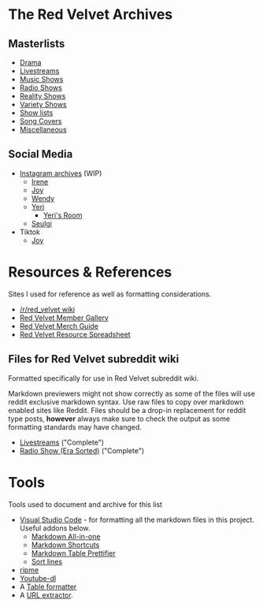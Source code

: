 # **The Red Velvet Archives**

## **Masterlists**
* [Drama](./drama.md)
* [Livestreams](./livestreams.md)
* [Music Shows](./music_shows.md)
* [Radio Shows](./radio_shows.md)
* [Reality Shows](./reality_shows.md)
* [Variety Shows](./variety_shows.md)
* [Show lists](./shows/readme.md)
* [Song Covers](./song_covers.md)
* [Miscellaneous](./misc.md)

## **Social Media**
* [Instagram archives](./instagram_archives/README.md) (WIP)
  * [Irene](https://www.instagram.com/renebaebae/)
  * [Joy](https://www.instagram.com/_imyour_joy/)
  * [Wendy](https://www.instagram.com/todayis_wendy/)
  * [Yeri](https://www.instagram.com/yerimiese/)
    * [Yeri's Room](https://www.instagram.com/yerihan_bang/)
  * [Seulgi](https://www.instagram.com/hi_sseulgi/)
* Tiktok
  * [Joy](https://www.tiktok.com/@__imyour_joy)

# **Resources & References**
Sites I used for reference as well as formatting considerations.

* [/r/red_velvet wiki][rvwiki]
* [Red Velvet Member Gallery][member_gallery]
* [Red Velvet Merch Guide][merch_guide]
* [Red Velvet Resource Spreadsheet][res_ss]

## **Files for Red Velvet subreddit wiki**
Formatted specifically for use in Red Velvet subreddit wiki.

Markdown previewers might not show correctly as some of the files will use reddit exclusive markdown syntax.
Use raw files to copy over markdown enabled sites like Reddit.
Files should be a drop-in replacement for reddit type posts, **however** always make sure to check the output as some formatting standards may have changed.

* [Livestreams](./red_velvet_wiki/red_velvet_wiki_livestream.md) ("Complete")
* [Radio Show \(Era Sorted\)](./red_velvet_wiki/red_velvet_wiki_radio_era_sort.md) ("Complete")

# **Tools**
Tools used to document and archive for this list

* [Visual Studio Code](https://code.visualstudio.com/) - for formatting all the markdown files in this project. Useful addons below.
  * [Markdown All-in-one](https://marketplace.visualstudio.com/items?itemName=yzhang.markdown-all-in-one)
  * [Markdown Shortcuts](https://marketplace.visualstudio.com/items?itemName=mdickin.markdown-shortcuts)
  * [Markdown Table Prettifier](https://marketplace.visualstudio.com/items?itemName=darkriszty.markdown-table-prettify)
  * [Sort lines](https://marketplace.visualstudio.com/items?itemName=Tyriar.sort-lines)
* [ripme](https://github.com/RipMeApp/ripme)
* [Youtube-dl](https://github.com/ytdl-org/youtube-dl)
* A [Table formatter](https://tableconvert.com/)
* A [URL extractor](https://www.browserling.com/tools/extract-urls).

[member_gallery]:https://docs.google.com/spreadsheets/d/1ZJw_TcUnMVDfcYo6SRssM-zCmFUiUAM2XfCLl6oj5rc/edit#gid=1410958904
[merch_guide]:https://docs.google.com/spreadsheets/d/13JS1OgXd03om2OfZ6XOzRl_kNyXQHKXgIojVxGer_1I/edit#gid=412688846
[res_ss_ods]:./resources/Red_Velvet_Resources_0420.ods
[res_ss_xlsx]:./resources/Red_Velvet_Resources_0420.xlsx
[res_ss]:https://docs.google.com/spreadsheets/d/1FKsk1QwLYHNqeW9l0Y9jFCacWe6KkPj9QMgcKt4ZaTQ/edit#gid=0
[rvwiki]: https://www.reddit.com/r/red_velvet/wiki/index
